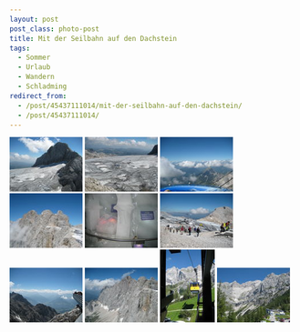 ```yaml
---
layout: post
post_class: photo-post
title: Mit der Seilbahn auf den Dachstein
tags:
  - Sommer
  - Urlaub
  - Wandern
  - Schladming
redirect_from:
  - /post/45437111014/mit-der-seilbahn-auf-den-dachstein/
  - /post/45437111014/
---
```

[![](/photos/2010-08-22-01-th.jpg)](/photos/2010-08-22-01-hd.jpg)
[![](/photos/2010-08-22-02-th.jpg)](/photos/2010-08-22-02-hd.jpg)
[![](/photos/2010-08-22-03-th.jpg)](/photos/2010-08-22-03-hd.jpg)
[![](/photos/2010-08-22-04-th.jpg)](/photos/2010-08-22-04-hd.jpg)
[![](/photos/2010-08-22-05-th.jpg)](/photos/2010-08-22-05-hd.jpg)
[![](/photos/2010-08-22-06-th.jpg)](/photos/2010-08-22-06-hd.jpg)
[![](/photos/2010-08-22-07-th.jpg)](/photos/2010-08-22-07-hd.jpg)
[![](/photos/2010-08-22-08-th.jpg)](/photos/2010-08-22-08-hd.jpg)
[![](/photos/2010-08-22-09-th.jpg)](/photos/2010-08-22-09-hd.jpg)
[![](/photos/2010-08-22-10-th.jpg)](/photos/2010-08-22-10-hd.jpg)

